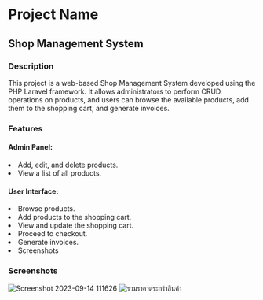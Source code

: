 # Project Name

## Shop Management System

### Description

This project is a web-based Shop Management System developed using the PHP Laravel framework. It allows administrators to perform CRUD operations on products, and users can browse the available products, add them to the shopping cart, and generate invoices.

### Features
#### Admin Panel:
<li>Add, edit, and delete products.</li>

<li>View a list of all products.</li>

#### User Interface:
<li>Browse products.</li>
<li>Add products to the shopping cart.</li>
<li>View and update the shopping cart.</li>
<li>Proceed to checkout.</li>
<li>Generate invoices.</li>
<li>Screenshots</li>

### Screenshots
![Screenshot 2023-09-14 111626](https://github.com/gasidet2501/bikeshop/assets/120713339/cfc3e53c-48e3-4779-8731-2903d2d2b160)
![รวมราคาตระกร้าสินค้า](https://github.com/gasidet2501/bikeshop/assets/120713339/eb59ccc1-0f67-4358-9a9d-0350a8111c5e)


  
